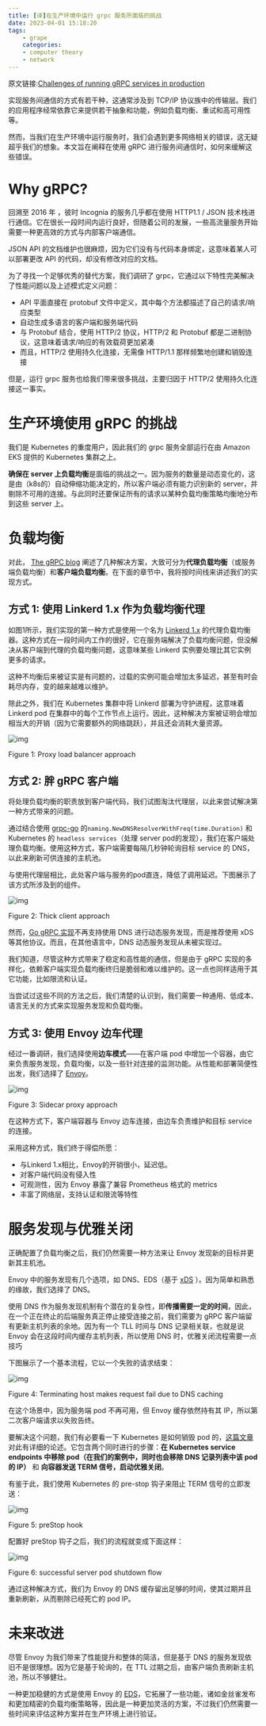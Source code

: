 ```yaml
---
title: [译]在生产环境中运行 grpc 服务所面临的挑战
date: 2023-04-01 15:18:20
tags: 
	- grape
    categories:
    - computer theory
    - network
---
```


原文链接:[Challenges of running gRPC services in production](https://medium.com/incognia-tech/challenges-of-running-grpc-services-in-production-b3a113df2542)

实现服务间通信的方式有若干种，这通常涉及到 TCP/IP 协议族中的传输层。我们的应用程序经常依靠它来提供若干抽象和功能，例如负载均衡、重试和高可用性等。

然而，当我们在生产环境中运行服务时，我们会遇到更多网络相关的错误，这无疑超乎我们的想象。本文旨在阐释在使用 gRPC 进行服务间通信时，如何来缓解这些错误。

# Why gRPC?

回溯至 2016 年 ，彼时 Incognia 的服务几乎都在使用 HTTP1.1 / JSON 技术栈进行通信。它在很长一段时间内运行良好，但随着公司的发展，一些高流量服务开始需要一种更高效的方式与内部客户端通信。

JSON API 的文档维护也很麻烦，因为它们没有与代码本身绑定，这意味着某人可以部署更改 API 的代码，却没有修改对应的文档。

为了寻找一个足够优秀的替代方案，我们调研了 grpc，它通过以下特性完美解决了性能问题以及上述模式定义问题：

- API 平面直接在 protobuf 文件中定义，其中每个方法都描述了自己的请求/响应类型
- 自动生成多语言的客户端和服务端代码
- 与 Protobuf 结合，使用 HTTP/2 协议，HTTP/2 和 Protobuf 都是二进制协议，这意味着请求/响应的有效载荷更加紧凑
- 而且，HTTP/2 使用持久化连接，无需像 HTTP/1.1 那样频繁地创建和销毁连接

但是，运行 grpc 服务也给我们带来很多挑战，主要归因于 HTTP/2 使用持久化连接这一事实。

# 生产环境使用 gRPC 的挑战

我们是 Kubernetes 的重度用户，因此我们的 grpc 服务全部运行在由 Amazon EKS 提供的 Kubernetes 集群之上。

**确保在 server 上负载均衡**是面临的挑战之一。因为服务的数量是动态变化的，这是由（k8s的）自动伸缩功能决定的，所以客户端必须有能力识别新的 server，并剔除不可用的连接。与此同时还要保证所有的请求以某种负载均衡策略均衡地分布到这些 server 上。

# 负载均衡

对此， [The gRPC blog](https://grpc.io/blog/grpc-load-balancing/) 阐述了几种解决方案，大致可分为**代理负载均衡**（或服务端负载均衡）和**客户端负载均衡**。在下面的章节中，我将按时间线来讲述我们的实现方式。

## 方式 1: 使用 Linkerd 1.x 作为负载均衡代理

如图1所示，我们实现的第一种方式是使用一个名为 [Linkerd 1.x](https://github.com/linkerd/linkerd) 的代理负载均衡器。这种方式在一段时间内工作的很好，它在服务端解决了负载均衡问题，但没解决从客户端到代理的负载均衡问题，这意味某些 Linkerd 实例要处理比其它实例更多的请求。

这种不均衡后来被证实是有问题的，过载的实例可能会增加太多延迟，甚至有时会耗尽内存，变的越来越难以维护。

除此之外，我们在 Kubernetes 集群中将 Linkerd 部署为守护进程，这意味着 Linkerd pod 在集群中的每个工作节点上运行。因此，这种解决方案被证明会增加相当大的开销（因为它需要额外的网络跳跃），并且还会消耗大量资源。

![img](https://qiniu.liupzmin.com/proxy.png)

Figure 1: Proxy load balancer approach

## 方式 2: 胖 gRPC 客户端

将处理负载均衡的职责放到客户端代码，我们试图淘汰代理层，以此来尝试解决第一种方式带来的问题。

通过结合使用 [grpc-go](https://github.com/grpc/grpc-go) 的`naming.NewDNSResolverWithFreq(time.Duration)` 和 Kubernetes 的 `headless services`（处理 server pod的发现），我们在客户端处理负载均衡。使用这种方式，客户端需要每隔几秒钟轮询目标 service 的 DNS，以此来刷新可供连接的主机池。

与使用代理层相比，此处客户端与服务的pod直连，降低了调用延迟。下图展示了该方式所涉及到的组件。

![img](https://qiniu.liupzmin.com/thick-client.png)

Figure 2: Thick client approach

然而，[Go gRPC 实现](https://github.com/grpc/grpc-go/issues/2306#issuecomment-421416626)不再支持使用 DNS 进行动态服务发现，而是推荐使用 xDS 等其他协议。而且，在其他语言中，DNS 动态服务发现从未被实现过。

我们知道，尽管这种方式带来了稳定和高性能的通信，但是由于 gRPC 实现的多样化，依赖客户端实现负载均衡终归是脆弱和难以维护的。这一点也同样适用于其它功能，比如限流和认证。

当尝试过这些不同的方法之后，我们清楚的认识到，我们需要一种通用、低成本、语言无关的方式来实现服务发现和负载均衡。

## 方式 3: 使用 Envoy 边车代理

经过一番调研，我们选择使用**边车模式**——在客户端 pod 中增加一个容器，由它来负责服务发现，负载均衡，以及一些针对连接的监测功能。从性能和部署简便性出发，我们选择了 [Envoy](https://www.envoyproxy.io/)。

![img](https://qiniu.liupzmin.com/sidecar-proxy.png)

Figure 3: Sidecar proxy approach

在这种方式下，客户端容器与 Envoy 边车连接，由边车负责维护和目标 service 的连接。

采用这种方式，我们终于得偿所愿：

- 与Linkerd 1.x相比，Envoy的开销很小，延迟低。
- 对客户端代码没有侵入性
- 可观测性，因为 Envoy 暴露了兼容 Prometheus 格式的 metrics
- 丰富了网络层，支持认证和限流等特性

# 服务发现与优雅关闭

正确配置了负载均衡之后，我们仍然需要一种方法来让 Envoy 发现新的目标并更新其主机池。

Envoy 中的服务发现有几个选项，如 DNS、EDS（基于  [xDS](https://www.envoyproxy.io/docs/envoy/latest/configuration/overview/xds_api#config-overview-management-server) ）。因为简单和熟悉的缘故，我们选择了 DNS。

使用 DNS 作为服务发现机制有个潜在的复杂性，即**传播需要一定的时间**，因此，在一个正在终止的后端服务真正停止接受连接之前，我们需要为 gRPC 客户端留有更新主机列表的余地。因为有一个 TLL 时间与 DNS 记录相关联，也就是说 Envoy 会在这段时间内缓存主机列表，所以使用 DNS 时，优雅关闭流程需要一点技巧

下图展示了一个基本流程，它以一个失败的请求结束：

![img](https://qiniu.liupzmin.com/request-failed-dueto-dns-cache.png)

Figure 4: Terminating host makes request fail due to DNS caching

在这个场景中，因为服务端 pod 不再可用，但 Envoy 缓存依然持有其 IP，所以第二次客户端请求以失败告终。

要解决这个问题，我们有必要看一下 Kubernetes 是如何销毁 pod 的，[这篇文章](https://kubernetes.io/docs/concepts/workloads/pods/pod/#termination-of-pods)对此有详细的论述。它包含两个同时进行的步骤：**在 Kubernetes service endpoints 中移除 pod（在我们的案例中，同时也会移除 DNS 记录列表中该 pod 的 IP）** 和 **向容器发送 TERM 信号，启动优雅关闭**。

有鉴于此，我们使用 Kubernetes 的 pre-stop 钩子来阻止 TERM 信号的立即发送：

![img](https://qiniu.liupzmin.com/pre-stop.png)

Figure 5: preStop hook

配置好 preStop 钩子之后，我们的流程就变成下面这样：

![img](https://qiniu.liupzmin.com/successful-server-pod-shutdown-flow.png)

Figure 6: successful server pod shutdown flow

通过这种解决方式，我们为 Envoy 的 DNS 缓存留出足够的时间，使其过期并且重新刷新，从而剔除已经死亡的 pod IP。

# 未来改进

尽管 Envoy 为我们带来了性能提升和整体的简洁，但是基于 DNS 的服务发现依旧不是很理想。因为它是基于轮询的，在 TTL 过期之后，由客户端负责刷新主机池，所以不够健壮。

一种更加稳健的方式是使用 Envoy 的 [EDS](https://www.envoyproxy.io/docs/envoy/latest/intro/arch_overview/upstream/service_discovery#arch-overview-service-discovery-types-eds)，它拓展了一些功能，诸如金丝雀发布和更加精密的负载均衡策略等，因此是一种更加灵活的方案，不过我们仍然需要一些时间来评估这种方案并在生产环境上进行验证。